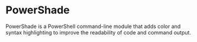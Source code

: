 # PowerShade

PowerShade is a PowerShell command-line module that adds color and syntax highlighting to improve the readability of code and command output.
